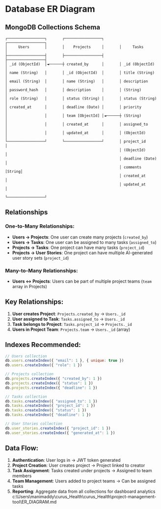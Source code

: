 # Database ER Diagram

## MongoDB Collections Schema

```
┌─────────────────┐       ┌─────────────────┐       ┌─────────────────┐
│     Users       │       │    Projects     │       │     Tasks       │
├─────────────────┤       ├─────────────────┤       ├─────────────────┤
│ _id (ObjectId)  │◄──────┼ created_by      │       │ _id (ObjectId)  │
│ name (String)   │       │ _id (ObjectId)  │       │ title (String)  │
│ email (String)  │       │ name (String)   │       │ description     │
│ password_hash   │       │ description     │       │ (String)        │
│ role (String)   │       │ status (String) │       │ status (String) │
│ created_at      │       │ deadline (Date) │       │ priority        │
│                 │       │ team [ObjectId] │◄──────┼ (String)        │
│                 │       │ created_at      │       │ assigned_to     │
│                 │       │ updated_at      │       │ (ObjectId)      │
└─────────────────┘       └─────────────────┘       │ project_id      │
                                                    │ (ObjectId)      │
                                                    │ deadline (Date) │
                                                    │ comments [String│
                                                    │ created_at      │
                                                    │ updated_at      │
                                                    └─────────────────┘
```

## Relationships

### One-to-Many Relationships:
- **Users → Projects**: One user can create many projects (`created_by`)
- **Users → Tasks**: One user can be assigned to many tasks (`assigned_to`)
- **Projects → Tasks**: One project can have many tasks (`project_id`)
- **Projects → User Stories**: One project can have multiple AI-generated user story sets (`project_id`)

### Many-to-Many Relationships:
- **Users ↔ Projects**: Users can be part of multiple project teams (`team` array in Projects)

## Key Relationships:

1. **User creates Project**: `Projects.created_by` → `Users._id`
2. **User assigned to Task**: `Tasks.assigned_to` → `Users._id`
3. **Task belongs to Project**: `Tasks.project_id` → `Projects._id`
4. **Users in Project Team**: `Projects.team` → `Users._id` (array)

## Indexes Recommended:

```javascript
// Users collection
db.users.createIndex({ "email": 1 }, { unique: true })
db.users.createIndex({ "role": 1 })

// Projects collection
db.projects.createIndex({ "created_by": 1 })
db.projects.createIndex({ "status": 1 })
db.projects.createIndex({ "deadline": 1 })

// Tasks collection
db.tasks.createIndex({ "assigned_to": 1 })
db.tasks.createIndex({ "project_id": 1 })
db.tasks.createIndex({ "status": 1 })
db.tasks.createIndex({ "deadline": 1 })

// User Stories collection
db.user_stories.createIndex({ "project_id": 1 })
db.user_stories.createIndex({ "generated_at": 1 })
```

## Data Flow:

1. **Authentication**: User logs in → JWT token generated
2. **Project Creation**: User creates project → Project linked to creator
3. **Task Assignment**: Tasks created under projects → Assigned to team members
4. **Team Management**: Users added to project teams → Can be assigned tasks
5. **Reporting**: Aggregate data from all collections for dashboard analytics</content>
<parameter name="filePath">c:\Users\manimaddy\curus_Health\curus_Health\project-management-tool\ER_DIAGRAM.md

